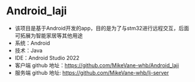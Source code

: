# Android_laji
- 该项目是基于Android开发的app，目的是为了与stm32进行远程交互，后面可拓展为智能家居等其他用途
- 系统：Android
- 技术：Java
- IDE：Android Studio 2022
- 客户端 github 地址：https://github.com/MikeVane-whb/Android_laji
- 服务端 github 地址: https://github.com/MikeVane-whb/lj-server
